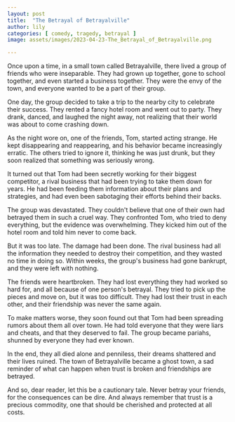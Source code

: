 ```yaml
---
layout: post
title:  "The Betrayal of Betrayalville"
author: lily
categories: [ comedy, tragedy, betrayal ]
image: assets/images/2023-04-23-The_Betrayal_of_Betrayalville.png

---
```

Once upon a time, in a small town called Betrayalville, there lived a group of friends who were inseparable. They had grown up together, gone to school together, and even started a business together. They were the envy of the town, and everyone wanted to be a part of their group.

One day, the group decided to take a trip to the nearby city to celebrate their success. They rented a fancy hotel room and went out to party. They drank, danced, and laughed the night away, not realizing that their world was about to come crashing down.

As the night wore on, one of the friends, Tom, started acting strange. He kept disappearing and reappearing, and his behavior became increasingly erratic. The others tried to ignore it, thinking he was just drunk, but they soon realized that something was seriously wrong.

It turned out that Tom had been secretly working for their biggest competitor, a rival business that had been trying to take them down for years. He had been feeding them information about their plans and strategies, and had even been sabotaging their efforts behind their backs.

The group was devastated. They couldn't believe that one of their own had betrayed them in such a cruel way. They confronted Tom, who tried to deny everything, but the evidence was overwhelming. They kicked him out of the hotel room and told him never to come back.

But it was too late. The damage had been done. The rival business had all the information they needed to destroy their competition, and they wasted no time in doing so. Within weeks, the group's business had gone bankrupt, and they were left with nothing.

The friends were heartbroken. They had lost everything they had worked so hard for, and all because of one person's betrayal. They tried to pick up the pieces and move on, but it was too difficult. They had lost their trust in each other, and their friendship was never the same again.

To make matters worse, they soon found out that Tom had been spreading rumors about them all over town. He had told everyone that they were liars and cheats, and that they deserved to fail. The group became pariahs, shunned by everyone they had ever known.

In the end, they all died alone and penniless, their dreams shattered and their lives ruined. The town of Betrayalville became a ghost town, a sad reminder of what can happen when trust is broken and friendships are betrayed.

And so, dear reader, let this be a cautionary tale. Never betray your friends, for the consequences can be dire. And always remember that trust is a precious commodity, one that should be cherished and protected at all costs.